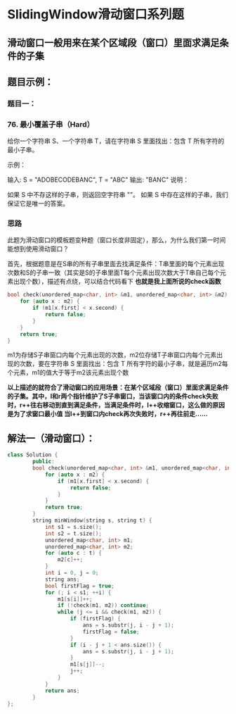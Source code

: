 # SlidingWindow滑动窗口系列题
## 滑动窗口一般用来在某个区域段（窗口）里面求满足条件的子集


## 题目示例：
### 题目一：
### 76. 最小覆盖子串（Hard）
给你一个字符串 S、一个字符串 T，请在字符串 S 里面找出：包含 T 所有字符的最小子串。

示例：

输入: S = "ADOBECODEBANC", T = "ABC"
输出: "BANC"
说明：

如果 S 中不存这样的子串，则返回空字符串 ""。
如果 S 中存在这样的子串，我们保证它是唯一的答案。


### 思路
此题为滑动窗口的模板题变种题（窗口长度非固定），那么，为什么我们第一时间能想到使用滑动窗口？

首先，根据题意是在S串的所有子串里面去找满足条件：T串里面的每个元素出现次数和S的子串一致（其实是S的子串里面T每个元素出现次数大于T串自己每个元素出现个数），描述有点绕，可以结合代码看下
**也就是我上面所说的check函数**
``` C++
bool check(unordered_map<char, int> &m1, unordered_map<char, int> &m2) {
    for (auto x : m2) {
        if (m1[x.first] < x.second) {
            return false;
        }
    }
    return true;
}
```
m1为存储S子串窗口内每个元素出现的次数，m2位存储T子串窗口内每个元素出现的次数，要在字符串 S 里面找出：包含 T 所有字符的最小子串，就是遍历m2每个元素，m1的值大于等于m2该元素出现个数

**以上描述的就符合了滑动窗口的应用场景：在某个区域段（窗口）里面求满足条件的子集。其中，l和r两个指针维护了S子串窗口，当该窗口内的条件check失败时，r++往右移动到直到满足条件，当满足条件时，l++收缩窗口，这么做的原因是为了求窗口最小值
当l++到窗口内check再次失败时，r++再往前走……**

## 解法一（滑动窗口）：
```  C++
class Solution {
        public:
        bool check(unordered_map<char, int> &m1, unordered_map<char, int> &m2) {
            for (auto x : m2) {
                if (m1[x.first] < x.second) {
                    return false;
                }
            }
            return true;
        }
        string minWindow(string s, string t) {
            int s1 = s.size();
            int s2 = t.size();
            unordered_map<char, int> m1;
            unordered_map<char, int> m2;
            for (auto c : t) {
                m2[c]++;
            }
            int i = 0, j = 0;
            string ans;
            bool firstFlag = true;
            for (; i < s1; ++i) {
                m1[s[i]]++;
                if (!check(m1, m2)) continue;
                while (j <= i && check(m1, m2)) {
                    if (firstFlag) {
                        ans = s.substr(j, i - j + 1);
                        firstFlag = false;
                    }
                    if (i - j + 1 < ans.size()) {
                        ans = s.substr(j, i - j + 1);
                    }
                    m1[s[j]]--;
                    j++;
                }
            }
            return ans;
        }
};

```
